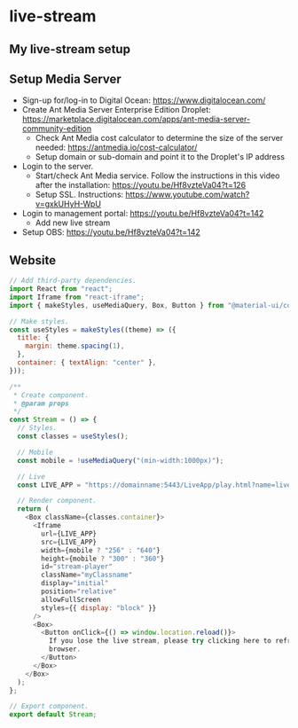 # live-stream

## My live-stream setup

## Setup Media Server

- Sign-up for/log-in to Digital Ocean: https://www.digitalocean.com/
- Create Ant Media Server Enterprise Edition Droplet: https://marketplace.digitalocean.com/apps/ant-media-server-community-edition
  - Check Ant Media cost calculator to determine the size of the server needed: https://antmedia.io/cost-calculator/
  - Setup domain or sub-domain and point it to the Droplet's IP address
- Login to the server.
  - Start/check Ant Media service. Follow the instructions in this video after the installation: https://youtu.be/Hf8vzteVa04?t=126
  - Setup SSL. Instructions: https://www.youtube.com/watch?v=gxkUHyH-WpU
- Login to management portal: https://youtu.be/Hf8vzteVa04?t=142
  - Add new live stream
- Setup OBS: https://youtu.be/Hf8vzteVa04?t=142

## Website

```javascript
// Add third-party dependencies.
import React from "react";
import Iframe from "react-iframe";
import { makeStyles, useMediaQuery, Box, Button } from "@material-ui/core";

// Make styles.
const useStyles = makeStyles((theme) => ({
  title: {
    margin: theme.spacing(1),
  },
  container: { textAlign: "center" },
}));

/**
 * Create component.
 * @param props
 */
const Stream = () => {
  // Styles.
  const classes = useStyles();

  // Mobile
  const mobile = !useMediaQuery("(min-width:1000px)");

  // Live
  const LIVE_APP = "https://domainname:5443/LiveApp/play.html?name=liveAppId";

  // Render component.
  return (
    <Box className={classes.container}>
      <Iframe
        url={LIVE_APP}
        src={LIVE_APP}
        width={mobile ? "256" : "640"}
        height={mobile ? "300" : "360"}
        id="stream-player"
        className="myClassname"
        display="initial"
        position="relative"
        allowFullScreen
        styles={{ display: "block" }}
      />
      <Box>
        <Button onClick={() => window.location.reload()}>
          If you lose the live stream, please try clicking here to refresh the
          browser.
        </Button>
      </Box>
    </Box>
  );
};

// Export component.
export default Stream;
```
